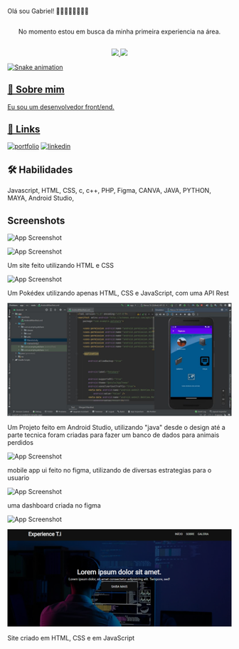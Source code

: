  Olá sou Gabriel!
🍈🍈🍈🍈🍈🍈🍈🍈

##

<div align ="center">No momento estou em busca da minha primeira experiencia na área. </div>

##

<div align="center">
  <a href="https://github.com/Turbinagmc">
  <img height="180em" src="https://github-readme-stats.vercel.app/api?username=Turbinagmc&show_icons=false&theme=dark&include_all_commits=true&count_private=true"/>
  <img height="180em" src="https://github-readme-stats.vercel.app/api/top-langs/?username=Turbinagmc&layout=compact&langs_count=7&theme=dark"/>
</div>
  
 ![Snake animation](https://github.com/Turbinagmc/Turbinagmc/blob/output/github-contribution-grid-snake.svg)
 

## 🚀 Sobre mim
Eu sou um desenvolvedor front/end.


## 🔗 Links
[![portfolio](https://img.shields.io/badge/my_portfolio-000?style=for-the-badge&logo=ko-fi&logoColor=white)](https://katherineoelsner.com/)
[![linkedin](https://img.shields.io/badge/linkedin-0A66C2?style=for-the-badge&logo=linkedin&logoColor=white)](https://www.linkedin.com/in/gabriel-lima-40a59a124/)


## 🛠 Habilidades
Javascript, HTML, CSS, c, c++, PHP, Figma, CANVA, JAVA, PYTHON, MAYA, Android Studio, 




## Screenshots

![App Screenshot](https://raw.githubusercontent.com/Turbinagmc/HTML-e-CSS/main/site%20portifolio%20(1).jpg)

![App Screenshot](https://raw.githubusercontent.com/Turbinagmc/HTML-e-CSS/main/site%20portifolio%20(4).jpg)

Um site feito utilizando HTML e CSS

![App Screenshot](https://raw.githubusercontent.com/Turbinagmc/HTML-e-CSS/main/pokedex.png)

Um Pokédex utilizando apenas HTML, CSS e JavaScript, com uma API Rest

![App Screenshot](https://raw.githubusercontent.com/Turbinagmc/projeto-android-studio/main/SPRiYllrBfdopp42bG1a9t7ODkwpR6JjqPwLre8YJqg%3D_plaintext_638082633433817604.jpg)

Um Projeto feito em Android Studio, utilizando "java" desde o design até a parte tecnica foram criadas para fazer um banco de dados para 
 animais perdidos

![App Screenshot](https://raw.githubusercontent.com/Turbinagmc/Figma/Turbinagmc/devGabriel/Screenshot_194.png)

mobile app ui feito no figma, utilizando de diversas estrategias para o usuario

![App Screenshot](https://raw.githubusercontent.com/Turbinagmc/Figma/Turbinagmc/devGabriel/Screenshot_27.png)

uma dashboard criada no figma
 

 ![App Screenshot](hhttps://raw.githubusercontent.com/Turbinagmc/HTML-CSS-e-JavaScript/main/Screenshot_3.png)
 
 
 
 
 ![App Screenshot](https://raw.githubusercontent.com/Turbinagmc/HTML-CSS-e-JavaScript/main/Screenshot_2.png)

Site criado em HTML, CSS e em JavaScript

